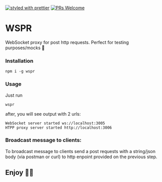 [![styled with prettier](https://img.shields.io/badge/styled_with-prettier-ff69b4.svg)](https://github.com/prettier/prettier)
[![PRs Welcome](https://img.shields.io/badge/PRs-welcome-brightgreen.svg)](#)

# WSPR
WebSocket proxy for post http requests. Perfect for testing purposes/mocks 🚀

### Installation

```
npm i -g wspr
```

### Usage

Just run
```
wspr
```

after, you will see output with 2 urls:
```
WebSocket server started ws://localhost:3005
HTPP proxy server started http://localhost:3006
```

### Broadcast message to clients: 
To broadcast message to clients send a  post requests with a string/json body (via postman or curl) to http enpoint provided
on the previous step.

## Enjoy 🚀🥤
